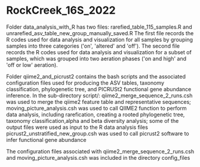 # RockCreek_16S_2022
Folder data_analysis_with_R has two files: rarefied_table_115_samples.R and unrarefied_asv_table_new_group_manually_saved.R
The first file records the R codes used for data analysis and visualization for all samples by grouping samples into three categories ('on', 'altered' and 'off').
The second file records the R codes used for data analysis and visualization for a subset of samples, which was grouped into two aeration phases ('on and high' and 'off or low' aeration).

Folder qiime2_and_picrust2 contains the bash scripts and the associated configuration files used for producing the ASV tables, taxonomy classification, phylogenetic tree, and PICRUSt2 functional gene abundance inference.
In the sub-directory script/:
qiime2_merge_sequence_2_runs.csh was used to merge the qiime2 feature table and representative sequences;
moving_picture_analysis.csh was used to call QIIME2 function to perform data analysis, including rarefication, creating a rooted phylogenetic tree, taxonomy classification,alpha and beta diversity analysis; some of the output files were used as input to the R data analysis files
picrust2_unstratified_new_group.csh was used to call picrust2 software to infer functional gene abundance

The configuration files associated with qiime2_merge_sequence_2_runs.csh and moving_picture_analysis.csh was included in the directory config_files
